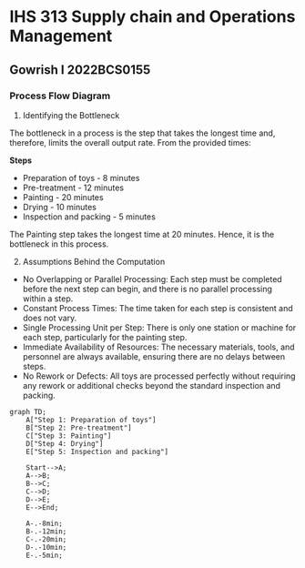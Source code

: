 # IHS 313 Supply chain and Operations Management

## Gowrish I 2022BCS0155

### Process Flow Diagram

1. Identifying the Bottleneck

The bottleneck in a process is the step that takes the longest time and, therefore, limits the overall output rate. From the provided times:

**Steps**
  - Preparation of toys - 8 minutes
  - Pre-treatment - 12 minutes
  - Painting - 20 minutes
  - Drying - 10 minutes
  - Inspection and packing - 5 minutes

The Painting step takes the longest time at 20 minutes. Hence, it is the bottleneck in this process.

2. Assumptions Behind the Computation

  - No Overlapping or Parallel Processing: Each step must be completed before the next step can begin, and there is no parallel processing within a step.
  - Constant Process Times: The time taken for each step is consistent and does not vary.
  - Single Processing Unit per Step: There is only one station or machine for each step, particularly for the painting step.
  - Immediate Availability of Resources: The necessary materials, tools, and personnel are always available, ensuring there are no delays between steps.
  - No Rework or Defects: All toys are processed perfectly without requiring any rework or additional checks beyond the standard inspection and packing.

```mermaid
graph TD;
    A["Step 1: Preparation of toys"]
    B["Step 2: Pre-treatment"]
    C["Step 3: Painting"]
    D["Step 4: Drying"]
    E["Step 5: Inspection and packing"]

    Start-->A;
    A-->B;
    B-->C;
    C-->D;
    D-->E;
    E-->End;

    A-.-8min;
    B-.-12min;
    C-.-20min;
    D-.-10min;
    E-.-5min;

```
